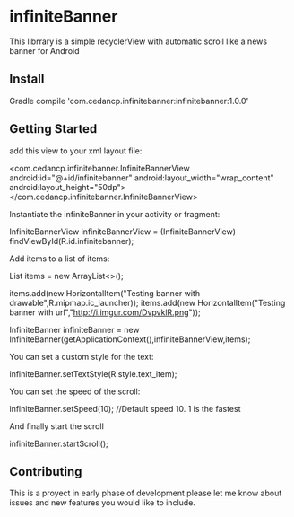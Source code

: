 # infiniteBanner

This librrary is a simple recyclerView with automatic scroll like a news banner for Android

## Install

Gradle
compile 'com.cedancp.infinitebanner:infinitebanner:1.0.0'

## Getting Started

add this view to your xml layout file:

<com.cedancp.infinitebanner.InfiniteBannerView
        android:id="@+id/infinitebanner"
        android:layout_width="wrap_content"
        android:layout_height="50dp"></com.cedancp.infinitebanner.InfiniteBannerView>

Instantiate the infiniteBanner in your activity or fragment:

InfiniteBannerView infiniteBannerView = (InfiniteBannerView) findViewById(R.id.infinitebanner);

Add items to a list of items:

List<HorizontalItem> items = new ArrayList<>();

items.add(new HorizontalItem("Testing banner with drawable",R.mipmap.ic_launcher));
items.add(new HorizontalItem("Testing banner with url","http://i.imgur.com/DvpvklR.png"));


InfiniteBanner infiniteBanner = new InfiniteBanner(getApplicationContext(),infiniteBannerView,items);

You can set a custom style for the text:

infiniteBanner.setTextStyle(R.style.text_item);

You can set the speed of the scroll:

infiniteBanner.setSpeed(10); //Default speed 10. 1 is the fastest

And finally start the scroll

infiniteBanner.startScroll();

## Contributing

This is a proyect in early phase of development please let me know about issues and new features you would like to include.
